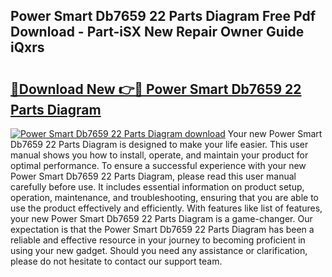 ## Power Smart Db7659 22 Parts Diagram Free Pdf Download - Part-iSX New Repair Owner Guide iQxrs

# <h2><a href="http://dflmids.blite.top/?on=Power+Smart+Db7659+22+Parts+Diagram">🔗Download New 👉🔴 Power Smart Db7659 22 Parts Diagram</a></h2>

[![Power Smart Db7659 22 Parts Diagram download](https://i.imgur.com/lujVjoI.png)](http://dflmids.blite.top/?on=Power+Smart+Db7659+22+Parts+Diagram)
Your new Power Smart Db7659 22 Parts Diagram is designed to make your life easier. This user manual shows you how to install, operate, and maintain your product for optimal performance. To ensure a successful experience with your new Power Smart Db7659 22 Parts Diagram, please read this user manual carefully before use. It includes essential information on product setup, operation, maintenance, and troubleshooting, ensuring that you are able to use the product effectively and efficiently. With features like list of features, your new Power Smart Db7659 22 Parts Diagram is a game-changer. Our expectation is that the Power Smart Db7659 22 Parts Diagram has been a reliable and effective resource in your journey to becoming proficient in using your new gadget. Should you need any assistance or clarification, please do not hesitate to contact our support team.
